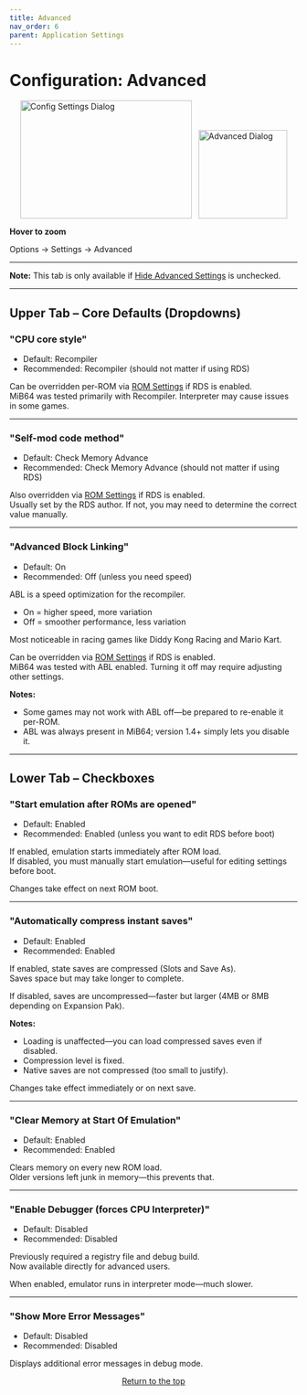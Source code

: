 ```yaml
---
title: Advanced
nav_order: 6
parent: Application Settings
---
```


<style>
.zoom-pair {
  display: flex;
  gap: 12px;
  align-items: flex-end;
  justify-content: flex-start;
  position: relative;
  margin-left: auto;
  margin-right: auto;
  width: max-content;
  text-align: left;
}
.zoom-on-hover {
  display: inline-block;
  position: relative;
}
.zoom-on-hover img {
  display: block;
  cursor: zoom-in;
  transition: transform 0.3s ease;
  transform-origin: left center;
  position: relative;
  z-index: 1;
}
.zoom-on-hover:hover img {
  transform: scale(1.5);
}
.zoom-pair .zoom-on-hover:first-child:hover img {
  z-index: 9999;
}
.zoom-pair .zoom-on-hover:last-child:hover img {
  z-index: 100;
}
</style>

# Configuration: Advanced

<div class="zoom-pair">
  <div class="zoom-on-hover">
    <img src="/manual/assets/images/config-settings.png" alt="Config Settings Dialog" width="300" height="207" />
  </div>
  <div class="zoom-on-hover">
    <img src="/manual/assets/images/advanced.png" alt="Advanced Dialog" width="155" />
  </div>
</div>
<p><strong>Hover to zoom</strong></p>

Options → Settings → Advanced

---

**Note:** This tab is only available if [Hide Advanced Settings](app-options.md#o5) is unchecked.

---

## <a name="Upper-tab"></a>Upper Tab – Core Defaults (Dropdowns)

### <a name="b1"></a>"CPU core style"

- Default: Recompiler  
- Recommended: Recompiler (should not matter if using RDS)

Can be overridden per-ROM via [ROM Settings](app-game-settings.md#o1) if RDS is enabled.  
MiB64 was tested primarily with Recompiler. Interpreter may cause issues in some games.

---

### <a name="b2"></a>"Self-mod code method"

- Default: Check Memory Advance  
- Recommended: Check Memory Advance (should not matter if using RDS)

Also overridden via [ROM Settings](app-game-settings.md#r1) if RDS is enabled.  
Usually set by the RDS author. If not, you may need to determine the correct value manually.

---

### <a name="b3"></a>"Advanced Block Linking"

- Default: On  
- Recommended: Off (unless you need speed)

ABL is a speed optimization for the recompiler.  
- On = higher speed, more variation  
- Off = smoother performance, less variation

Most noticeable in racing games like Diddy Kong Racing and Mario Kart.

Can be overridden via [ROM Settings](app-game-settings.md#r2) if RDS is enabled.  
MiB64 was tested with ABL enabled. Turning it off may require adjusting other settings.

**Notes:**

- Some games may not work with ABL off—be prepared to re-enable it per-ROM.
- ABL was always present in MiB64; version 1.4+ simply lets you disable it.

---

## <a name="Lower-tab"></a>Lower Tab – Checkboxes

### <a name="o1"></a>"Start emulation after ROMs are opened"

- Default: Enabled  
- Recommended: Enabled (unless you want to edit RDS before boot)

If enabled, emulation starts immediately after ROM load.  
If disabled, you must manually start emulation—useful for editing settings before boot.

Changes take effect on next ROM boot.

---

### <a name="o2"></a>"Automatically compress instant saves"

- Default: Enabled  
- Recommended: Enabled

If enabled, state saves are compressed (Slots and Save As).  
Saves space but may take longer to complete.

If disabled, saves are uncompressed—faster but larger (4MB or 8MB depending on Expansion Pak).

**Notes:**

- Loading is unaffected—you can load compressed saves even if disabled.
- Compression level is fixed.
- Native saves are not compressed (too small to justify).

Changes take effect immediately or on next save.

---

### <a name="o3"></a>"Clear Memory at Start Of Emulation"

- Default: Enabled  
- Recommended: Enabled

Clears memory on every new ROM load.  
Older versions left junk in memory—this prevents that.

---

### <a name="o4"></a>"Enable Debugger (forces CPU Interpreter)"

- Default: Disabled  
- Recommended: Disabled

Previously required a registry file and debug build.  
Now available directly for advanced users.

When enabled, emulator runs in interpreter mode—much slower.

---

### <a name="o5"></a>"Show More Error Messages"

- Default: Disabled  
- Recommended: Disabled

Displays additional error messages in debug mode.

<p style="text-align:center"><a href="#">Return to the top</a></p>

<!-- ClauseEcho: Advanced Configuration Protocol Complete -->
